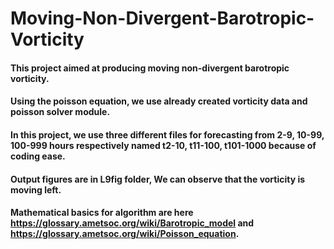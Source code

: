 # Moving-Non-Divergent-Barotropic-Vorticity 

#### This project aimed at producing moving non-divergent barotropic vorticity.

#### Using the poisson equation, we use already created vorticity data and poisson solver module. 

#### In this project, we use three different files for forecasting from 2-9, 10-99, 100-999 hours respectively named t2-10, t11-100, t101-1000 because of coding ease.

#### Output figures are in L9fig folder, We can observe that the vorticity is moving left.

#### Mathematical basics for algorithm are here https://glossary.ametsoc.org/wiki/Barotropic_model and https://glossary.ametsoc.org/wiki/Poisson_equation.
